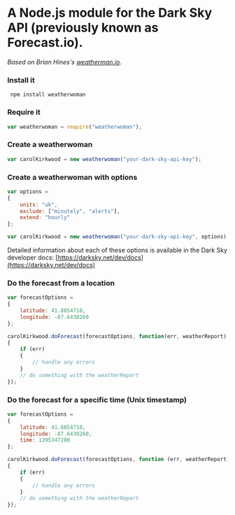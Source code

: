 # A Node.js module for the Dark Sky API (previously known as Forecast.io).

*Based on Brian Hines's [weatherman.io](https://github.com/projectweekend/weatherman.io).*

### Install it

```
 npm install weatherwoman
```


### Require it
```javascript
var weatherwoman = require("weatherwoman");
```


### Create a weatherwoman

```javascript
var carolKirkwood = new weatherwoman("your-dark-sky-api-key");
```


### Create a weatherwoman with options

```javascript
var options =
{
    units: "uk",
    exclude: ["minutely", "alerts"],
    extend: "hourly"
};

var carolKirkwood = new weatherwoman("your-dark-sky-api-key", options);
```

Detailed information about each of these options is available in the Dark Sky developer docs: [https://darksky.net/dev/docs](https://darksky.net/dev/docs)


### Do the forecast from a location

```javascript
var forecastOptions =
{
    latitude: 41.8854710,
    longitude: -87.6430260
};

carolKirkwood.doForecast(forecastOptions, function(err, weatherReport)
{
    if (err)
    {
        // handle any errors
    }
    // do something with the weatherReport
});
```


### Do the forecast for a specific time (Unix timestamp)

```javascript
var forecastOptions =
{
    latitude: 41.8854710,
    longitude: -87.6430260,
    time: 1395347280
};

carolKirkwood.doForecast(forecastOptions, function (err, weatherReport)
{
    if (err)
    {
        // handle any errors
    }
    // do something with the weatherReport
});
```

